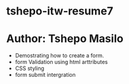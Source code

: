 # tshepo-itw-resume7
# Author: Tshepo Masilo
- Demostrating how to create a form.
- form Validation using html arttributes
- CSS styling
- form submit intergration
